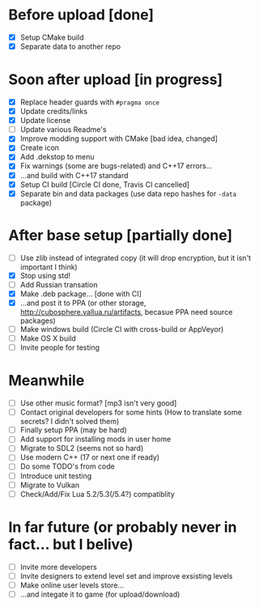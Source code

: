 # Before upload [done]
 * [x] Setup CMake build
 * [x] Separate data to another repo

# Soon after upload [in progress]
 * [x] Replace header guards with `#pragma once`
 * [x] Update credits/links
 * [x] Update license
 * [ ] Update various Readme's
 * [x] Improve modding support with CMake [bad idea, changed]
 * [x] Create icon
 * [x] Add .dekstop to menu
 * [x] Fix warnings (some are bugs-related) and C++17 errors…
 * [x] …and build with C++17 standard
 * [x] Setup CI build [Circle CI done, Travis CI cancelled]
 * [x] Separate bin and data packages (use data repo hashes for `-data` package)

# After base setup [partially done]
 * [ ] Use zlib instead of integrated copy (it will drop encryption, but it isn't important I think)
 * [x] Stop using std!
 * [ ] Add Russian transation
 * [x] Make .deb package… [done with CI]
 * [x] …and post it to PPA (or other storage, <http://cubosphere.vallua.ru/artifacts>, becasue PPA need source packages)
 * [ ] Make windows build (Circle CI with cross-build or AppVeyor)
 * [ ] Make OS X build
 * [ ] Invite people for testing

# Meanwhile
 * [ ] Use other music format? [mp3 isn't very good]
 * [ ] Contact original developers for some hints (How to translate some secrets? I didn't solved them)
 * [ ] Finally setup PPA (may be hard)
 * [ ] Add support for installing mods in user home
 * [ ] Migrate to SDL2 (seems not so hard)
 * [ ] Use modern C++ (17 or next one if ready)
 * [ ] Do some TODO's from code
 * [ ] Introduce unit testing
 * [ ] Migrate to Vulkan
 * [ ] Check/Add/Fix Lua 5.2/5.3(/5.4?) compatiblity

# In far future (or probably never in fact… but I belive)
 * [ ] Invite more developers
 * [ ] Invite designers to extend level set and improve exsisting levels
 * [ ] Make online user levels store…
 * [ ] …and integate it to game (for upload/download)
